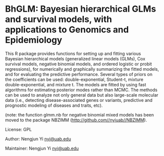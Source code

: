 # BhGLM: Bayesian hierarchical GLMs and survival models, with applications to Genomics and Epidemiology 

This R package provides functions for setting up and fitting various Bayesian hierarchical models (generalized linear models (GLMs), Cox survival models, negative binomial models, and ordered logistic or probit regressions), for numerically and graphically summarizing the fitted models, and for evaluating the predictive performance. Several types of priors on the coefficients can be used: double-exponential, Student-t, mixture double-exponential, and mixture t. The models are fitted by using fast algorithms for estimating posterior modes rather than MCMC. The methods can be used to analyze not only general data but also large-scale molecular data (i.e., detecting disease-associated genes or variants, predictive and prognostic modeling of diseases and traits, etc).

(note: the function glmm.nb for negative binomial mixed models has been moved to the package NBZIMM (http://github.com//nyiuab//NBZIMM). 

License: GPL

Author: Nengjun Yi <nyi@uab.edu>

Maintainer: Nengjun Yi <nyi@uab.edu>
